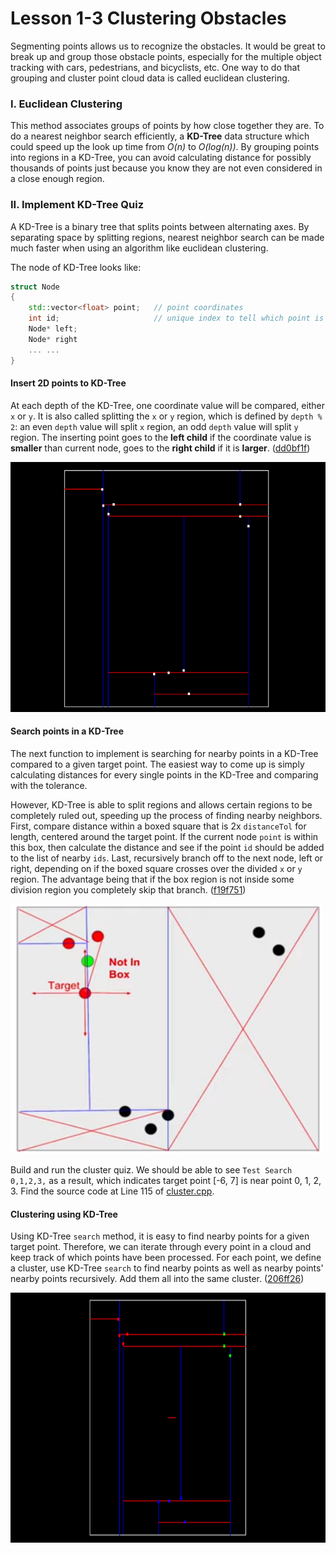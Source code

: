 # Lesson 1-3 Clustering Obstacles

Segmenting points allows us to recognize the obstacles. It would be great to break up and group those obstacle points, especially for the multiple object tracking with cars, pedestrians, and bicyclists, etc. One way to do that grouping and cluster point cloud data is called euclidean clustering.

### I. Euclidean Clustering

This method associates groups of points by how close together they are. To do a nearest neighbor search efficiently, a **KD-Tree** data structure which could speed up the look up time from *O(n)* to *O(log(n))*. By grouping points into regions in a KD-Tree, you can avoid calculating distance for possibly thousands of points just because you know they are not even considered in a close enough region.

### II. Implement KD-Tree Quiz

A KD-Tree is a binary tree that splits points between alternating axes. By separating space by splitting regions, nearest neighbor search can be made much faster when using an algorithm like euclidean clustering.

The node of KD-Tree looks like:
```c++
struct Node
{
    std::vector<float> point;   // point coordinates
    int id;                     // unique index to tell which point is referenced from the point cloud
    Node* left;
    Node* right
    ... ...
}
```

#### Insert 2D points to KD-Tree

At each depth of the KD-Tree, one coordinate value will be compared, either `x` or `y`. It is also called splitting the `x` or `y` region, which is defined by `depth % 2`: an even `depth` value will split `x` region, an odd `depth` value will split `y` region. The inserting point goes to the **left child** if the coordinate value is **smaller** than current node, goes to the **right child** if it is **larger**. ([dd0bf1f](https://github.com/fanweng/Udacity-Sensor-Fusion-Nanodegree/commit/dd0bf1fb72fdd0b7486e4c3ed39adc72c0ec7834))

<img src="media/kdtree-insert-2d-points-quiz.png" width="800" height="400" />

#### Search points in a KD-Tree

The next function to implement is searching for nearby points in a KD-Tree compared to a given target point. The easiest way to come up is simply calculating distances for every single points in the KD-Tree and comparing with the tolerance.

However, KD-Tree is able to split regions and allows certain regions to be completely ruled out, speeding up the process of finding nearby neighbors. First, compare distance within a boxed square that is 2x `distanceTol` for length, centered around the target point. If the current node `point` is within this box, then calculate the distance and see if the point `id` should be added to the list of nearby `ids`. Last, recursively branch off to the next node, left or right, depending on if the boxed square crosses over the divided `x` or `y` region. The advantage being that if the box region is not inside some division region you completely skip that branch. ([f19f751](https://github.com/fanweng/Udacity-Sensor-Fusion-Nanodegree/commit/f19f751d5316c90f054f8d2bb11650db9ac7a5b3))

<img src="media/kdtree-search-points-quiz.png" width="500" height="400" />

Build and run the cluster quiz. We should be able to see `Test Search 0,1,2,3,` as a result, which indicates target point [-6, 7] is near point 0, 1, 2, 3. Find the source code at Line 115 of [cluster.cpp](../Lidar_Obstacle_Detection/src/quiz/cluster/cluster.cpp).

#### Clustering using KD-Tree

Using KD-Tree `search` method, it is easy to find nearby points for a given target point. Therefore, we can iterate through every point in a cloud and keep track of which points have been processed. For each point, we define a cluster, use KD-Tree `search` to find nearby points as well as nearby points' nearby points recursively. Add them all into the same cluster. ([206ff26](https://github.com/fanweng/Udacity-Sensor-Fusion-Nanodegree/commit/206ff2684187c28f093d78700b5e8fee95310f08))

<img src="media/kdtree-clustering-quiz.png" width="800" height="400" />